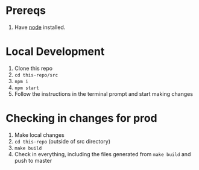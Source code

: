 # Prereqs

1. Have [node](https://nodejs.org/en/download/) installed.

# Local Development

1. Clone this repo
1. `cd this-repo/src`
1. `npm i`
1. `npm start`
1. Follow the instructions in the terminal prompt and start making changes

# Checking in changes for prod

1. Make local changes
1. `cd this-repo` (outside of src directory)
1. `make build`
1. Check in everything, including the files generated from `make build` and push to master
